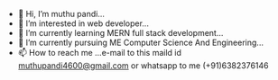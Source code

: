 - 👋 Hi, I’m muthu pandi...
- 👀 I’m interested in web developer...
- 🌱 I’m currently learning MERN full stack development...
- 💞️ I’m currently pursuing ME Computer Science And Engineering...
- 📫 How to reach me ...e-mail to this maild id muthupandi4600@gmail.com or whatsapp to me (+91)6382376146

<!---
muthu4600/muthu4600 is a ✨ special ✨ repository because its `README.md` (this file) appears on your GitHub profile.
You can click the Preview link to take a look at your changes.
--->
